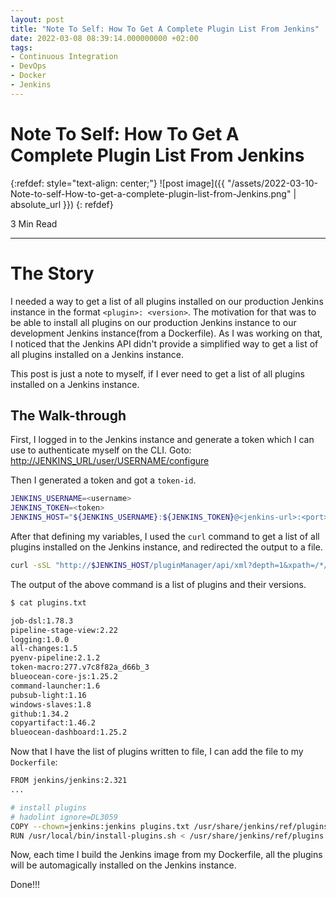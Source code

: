 ```yaml
---
layout: post
title: "Note To Self: How To Get A Complete Plugin List From Jenkins"
date: 2022-03-08 08:39:14.000000000 +02:00
tags:
- Continuous Integration
- DevOps
- Docker
- Jenkins
---
```

# Note To Self: How To Get A Complete Plugin List From Jenkins

{:refdef: style="text-align: center;"}
![post image]({{ "/assets/2022-03-10-Note-to-self-How-to-get-a-complete-plugin-list-from-Jenkins.png" | absolute_url }})
{: refdef}

3 Min Read

---

# The Story

I needed a way to get a list of all plugins installed on our production Jenkins instance in the format `<plugin>: <version>`. The motivation for that was to be able to install all plugins on our production Jenkins instance to our development Jenkins instance(from a Dockerfile). As I was working on that, I noticed that the Jenkins API didn't provide a simplified way to get a list of all plugins installed on a Jenkins instance.

This post is just a note to myself, if I ever need to get a list of all plugins installed on a Jenkins instance.

## The Walk-through

First, I logged in to the Jenkins instance and generate a token which I can use to authenticate myself on the CLI.
Goto: <http://JENKINS_URL/user/USERNAME/configure>

Then I generated a token and got a `token-id`.

```bash
JENKINS_USERNAME=<username>
JENKINS_TOKEN=<token>
JENKINS_HOST="${JENKINS_USERNAME}:${JENKINS_TOKEN}@<jenkins-url>:<port>"
```

After that defining my variables, I used the `curl` command to get a list of all plugins installed on the Jenkins instance, and redirected the output to a file.

```bash
curl -sSL "http://$JENKINS_HOST/pluginManager/api/xml?depth=1&xpath=/*/*/shortName|/*/*/version&wrapper=plugins" | perl -pe 's/.*?<shortName>([\w-]+).*?<version>([^<]+)()(<\/\w+>)+/\1 \2\n/g' | sed 's/ /:/' > plugins.txt
```

The output of the above command is a list of plugins and their versions.

```bash
$ cat plugins.txt

job-dsl:1.78.3
pipeline-stage-view:2.22
logging:1.0.0
all-changes:1.5
pyenv-pipeline:2.1.2
token-macro:277.v7c8f82a_d66b_3
blueocean-core-js:1.25.2
command-launcher:1.6
pubsub-light:1.16
windows-slaves:1.8
github:1.34.2
copyartifact:1.46.2
blueocean-dashboard:1.25.2
```

Now that I have the list of plugins written to file, I can add the file to my `Dockerfile`:

```bash
FROM jenkins/jenkins:2.321
...

# install plugins
# hadolint ignore=DL3059
COPY --chown=jenkins:jenkins plugins.txt /usr/share/jenkins/ref/plugins.txt
RUN /usr/local/bin/install-plugins.sh < /usr/share/jenkins/ref/plugins.txt
```

Now, each time I build the Jenkins image from my Dockerfile, all the plugins will be automagically installed on the Jenkins instance.

Done!!!
